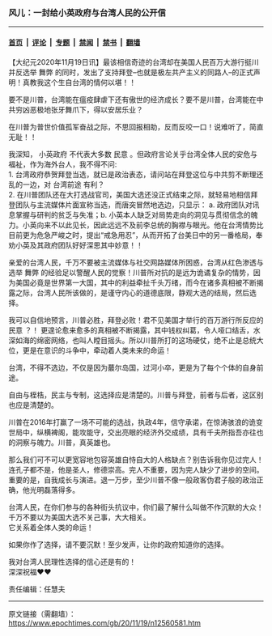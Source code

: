 ### 风儿：一封给小英政府与台湾人民的公开信

---

#### [首页](../../../..?n12560581) &nbsp;|&nbsp; [评论](../../../../../epoch-comment?n12560581) &nbsp;|&nbsp; [专题](../../../../../epoch-special?n12560581) &nbsp;|&nbsp; [禁闻](../../../../../epoch-news?n12560581) &nbsp;|&nbsp; [禁书](../../../../../books?n12560581) &nbsp;|&nbsp; [翻墙](https://github.com/gfw-breaker/nogfw/blob/master/README.md?n12560581)


<div class="post_content" id="artbody" itemprop="articleBody">
 <!-- article content begin -->
 <p>
  【大纪元2020年11月19日讯】最该相信奇迹的台湾却在美国人民百万大游行挺川并反选举
  <ok href="https://www.epochtimes.com/gb/tag/%E8%88%9E%E5%BC%8A.html">
   舞弊
  </ok>
  的同时，发出了支持拜登–也就是极左共产主义的同路人–的正式声明！真教我这个生自台湾的情何以堪！！
 </p>
 <p>
  要不是川普，台湾能在瘟疫肆虐下还有傲世的经济成长？要不是川普，台湾能在中共穷凶恶极地张牙舞爪下，得以安居乐业？
 </p>
 <p>
  在川普为普世价值孤军奋战之际，不思回报相助，反而反咬一口！说难听了，简直无耻！！
 </p>
 <p>
  我深知，
  <ok href="https://www.epochtimes.com/gb/tag/%E5%B0%8F%E8%8B%B1%E6%94%BF%E5%BA%9C.html">
   小英政府
  </ok>
  不代表大多数
  <ok href="https://www.epochtimes.com/gb/tag/%E6%B0%91%E6%84%8F.html">
   民意
  </ok>
  。但政府言论关乎台湾全体人民的安危与福祉，作为海外台人，我不得不问:
  <br/>
  1. 台湾政府恭贺拜登当选，就已是政治表态，请问站在拜登这位与中共剪不断理还乱的一边，对
  <ok href="https://www.epochtimes.com/gb/tag/%E5%8F%B0%E6%B9%BE%E5%89%8D%E9%80%94.html">
   台湾前途
  </ok>
  有利？
  <br/>
  2. 在川普团队还在大打选战官司，美国大选还没正式结束之际，就轻易地相信拜登团队与主流媒体片面宣称当选，而唐突冒然地选边，只显示： a. 政府团队对讯息掌握与研判的贫乏与失准；b. 小英本人缺乏对局势走向的洞见与贯彻信念的魄力。小英向来不以此见长，因此远远不及前李总统的胸襟与眼光。他在台湾情势比目前更为危急严峻之时，提出“戒急用忍”，从而开拓了台美日中的另一番格局，奉劝小英及其政府团队好好深思其中妙意！！
 </p>
 <p>
  亲爱的台湾人民，千万不要被主流媒体与社交网路媒体所困惑，台湾从红色渗透与选举
  <ok href="https://www.epochtimes.com/gb/tag/%E8%88%9E%E5%BC%8A.html">
   舞弊
  </ok>
  的经验足以警醒人民的觉察！川普所对抗的是远为诡谲复杂的情势，因为美国必竟是世界第一大国，其中的利益牵扯千头万绪，而今在诸多真相被不断揭露之际，台湾人民所该做的，是谨守内心的道德底限，静观大选的结局，然后选择。
 </p>
 <p>
  我可以自信地预言，川普必胜，拜登必败！君不见美国才举行的百万游行所反应的
  <ok href="https://www.epochtimes.com/gb/tag/%E6%B0%91%E6%84%8F.html">
   民意
  </ok>
  ？！ 更遑论愈来愈多的真相被不断揭露，其中钱权纠葛，令人哑口结舌，水深如海的绵密网络，也叫人瞠目摇头。所以川普所打的这场硬仗，绝不止是总统大位，更是在意识的斗争中，牵动着人类未来的命运！
 </p>
 <p>
  台湾，不得不选边，不仅是因为蕞尔岛国，过河小卒，更是为了每个个体的自身前途。
 </p>
 <p>
  自由与桎梏，民主与专制，这选择应是清楚的。川普与拜登，前者与后者，这区别也应是清楚的。
 </p>
 <p>
  川普在2016年打赢了一场不可能的选战，执政4年，信守承诺，在惊涛骇浪的诡变世局中，纵横裨阁，能攻能守，交出亮眼的经济外交成绩，具有千夫所指吾亦往也的洞察与魄力。川普，真英雄也。
 </p>
 <p>
  那么我们可不可以更宽容地包容英雄自恃自大的人格缺点？别告诉我你见过完人！ 连孔子都不是，他是圣人，修德崇高。完人不重要，因为完人缺少了进步的空间。重要的是，自我成长与演进。退一万步，至少川普不像一般政客伪君子般的政治正确，他光明磊落得多。
 </p>
 <p>
  台湾人民，在你们参与的各种街头抗议中，你们最了解什么叫做不作沉默的大众！千万不要以为美国大选不关己事，大大相关。
  <br/>
  它关系着全体人类的命运！
 </p>
 <p>
  如果你作了选择，请不要沉默！至少发声，让你的政府知道你的选择。
 </p>
 <p>
  我对台湾人民理性选择的信心还是有的！
  <br/>
  深深祝福❤❤
 </p>
 <p>
  责任编辑：任慧夫
 </p>
 <!-- article content end -->
 <div id="below_article_ad">
 </div>
</div>


---

原文链接（需翻墙）：https://www.epochtimes.com/gb/20/11/19/n12560581.htm